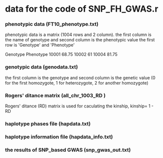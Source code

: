 # data for the code of SNP_FH_GWAS.r

### phenotypic data (FT10_phenotype.txt)

phenotypic data is a matrix (1004 rows and 2 column). 
the first column is the name of genotype and second column is the phenotypic value 
the first row is 'Genotype' and 'Phenotype'

Genotype	Phenotype
10001	68.75
10002	61
10004	81.75

### genotypic data (genodata.txt)
the first column is the genotype and second column is the genetic value (0 for the first homozygote, 1 for heterozygote, 2 for another homozygote)


### Rogers' ditance matrix (all_chr_1003_RD )

Rogers' ditance (RD) matrix is used for caculating the kinship, kinship= 1 - RD



### haplotype phases file (hapdata.txt)



### haplotype information file (hapdata_info.txt)



### the results of SNP_based GWAS (snp_gwas_out.txt)
